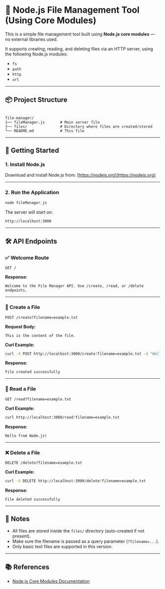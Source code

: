 # 📁 Node.js File Management Tool (Using Core Modules)

This is a simple file management tool built using **Node.js core modules** — no external libraries used.

It supports creating, reading, and deleting files via an HTTP server, using the following Node.js modules:

- `fs`
- `path`
- `http`
- `url`

---

## 📦 Project Structure

```

file-manager/
├── fileManager.js       # Main server file
├── files/               # Directory where files are created/stored
└── README.md            # This file

```

---

## 🚀 Getting Started

### 1. Install Node.js

Download and install Node.js from: [https://nodejs.org](https://nodejs.org)

---

### 2. Run the Application

```bash
node fileManager.js
```

The server will start on:

```
http://localhost:3000
```

---

## 🛠️ API Endpoints

### ✅ Welcome Route

```
GET /
```

**Response:**

```
Welcome to the File Manager API. Use /create, /read, or /delete endpoints.
```

---

### 📄 Create a File

```
POST /create?filename=example.txt
```

**Request Body:**

```
This is the content of the file.
```

**Curl Example:**

```bash
curl -X POST http://localhost:3000/create?filename=example.txt -d "Hello from CSI Fam 🔥!"
```

**Response:**

```
File created successfully
```

---

### 📂 Read a File

```
GET /read?filename=example.txt
```

**Curl Example:**

```bash
curl http://localhost:3000/read?filename=example.txt
```

**Response:**

```
Hello from Node.js!
```

---

### ❌ Delete a File

```
DELETE /delete?filename=example.txt
```

**Curl Example:**

```bash
curl -X DELETE http://localhost:3000/delete?filename=example.txt
```

**Response:**

```
File deleted successfully
```

---

## 📁 Notes

- All files are stored inside the `files/` directory (auto-created if not present).
- Make sure the filename is passed as a query parameter (`?filename=...`).
- Only basic text files are supported in this version.

---

## 📚 References

- [Node.js Core Modules Documentation](https://nodejs.org/api/modules.html)
